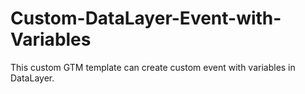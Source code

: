 # Custom-DataLayer-Event-with-Variables
 This custom GTM template can create custom event with variables in DataLayer.
